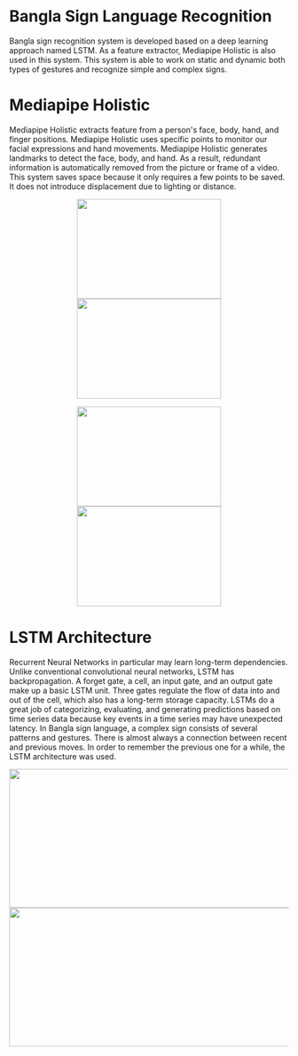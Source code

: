 # Bangla Sign Language Recognition
Bangla sign recognition system is developed based on a deep learning approach named LSTM. As a feature extractor, Mediapipe Holistic is also used in this system. This system is able to work on static and dynamic both types of gestures and recognize simple and complex signs.

# Mediapipe Holistic
Mediapipe Holistic extracts feature from a person's face, body, hand, and finger positions. Mediapipe Holistic uses specific points to monitor our facial expressions and hand movements.  Mediapipe Holistic generates landmarks to detect the face, body, and hand. As a result, redundant information is automatically removed from the picture or frame of a video. This system saves space because it only requires a few points to be saved. It does not introduce displacement due to lighting or distance.
<p align="center">
  <img src=https://user-images.githubusercontent.com/43060004/179276570-5b054df2-84f2-4a54-8c73-9002a60b9042.jpg width="260" height="180"/>
  <img src=https://user-images.githubusercontent.com/43060004/179276576-49dd19fc-c0c3-4c27-bb5d-4dbcdb91ec2d.jpg width="260" height="180"/>
</p>
<p align="center">  
  <img src=https://user-images.githubusercontent.com/43060004/179276581-28ebf096-3b2f-433e-a6a0-6ad38df828d4.jpg width="260" height="180"/>
  <img src=https://user-images.githubusercontent.com/43060004/179276587-54089806-979b-472c-8003-b1cfc37fba73.jpg width="260" height="180"/>
</p>

# LSTM Architecture
Recurrent Neural Networks in particular may learn long-term dependencies. Unlike conventional convolutional neural networks, LSTM has backpropagation. A forget gate, a cell, an input gate, and an output gate make up a basic LSTM unit. Three gates regulate the flow of data into and out of the cell, which also has a long-term storage capacity. LSTMs do a great job of categorizing, evaluating, and generating predictions based on time series data because key events in a time series may have unexpected latency. In Bangla sign language, a complex sign consists of several patterns and gestures. There is almost always a connection between recent and previous moves. In order to remember the previous one for a while, the LSTM architecture was used. 
<p align="center">
  <img src=https://user-images.githubusercontent.com/43060004/179276593-ccf70c0f-fbe3-4882-b1c5-46097c0960f4.png width="520" height="250"/>
  <img src=https://user-images.githubusercontent.com/43060004/179276597-c5467b13-12f5-49ea-979a-f4fcf7bc4c01.png width="520" height="250"/>
</p>
